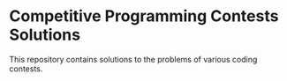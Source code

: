 # Competitive Programming Contests Solutions
This repository contains solutions to the problems of various coding contests.


